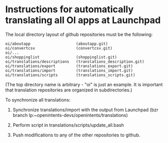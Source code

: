 Instructions for automatically translating all OI apps at Launchpad
===================================================================

The local directory layout of github repositories must be the following:

    oi/aboutapp                    (aboutapp.git)
    oi/convertcsv                  (convertcsv.git)
    oi/...
    oi/shoppinglist                (shoppinglist.git)
    oi/translations/descriptions   (translations_description.git)
    oi/translations/export         (translations_export.git)
    oi/translations/import         (translations_import.git)
    oi/translations/scripts        (translations_scripts.git)

(The top directory name is arbitrary - "oi" is just an example. It is important that translation repositories are organized in subdirectories.)

To synchronize all translations:

1. Synchronize translations/import with the output from Launchpad
   (bzr branch lp:~openintents-devs/openintents/translations)

2. Perform script in translations/scripts/update_all.bash

3. Push modifications to any of the other repositories to github.

